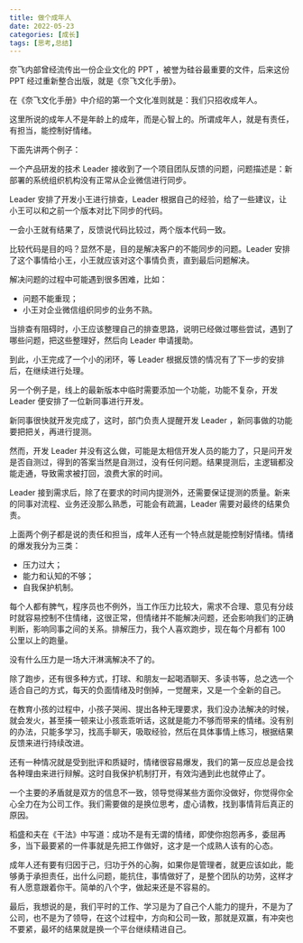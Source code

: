```yaml
---
title: 做个成年人
date: 2022-05-23
categories: [成长]
tags: [思考,总结]
---
```


奈飞内部曾经流传出一份企业文化的 PPT ，被誉为硅谷最重要的文件，后来这份 PPT 经过重新整合出版，就是《奈飞文化手册》。

在《奈飞文化手册》中介绍的第一个文化准则就是：我们只招收成年人。

这里所说的成年人不是年龄上的成年，而是心智上的。所谓成年人，就是有责任，有担当，能控制好情绪。

<!--more-->

下面先讲两个例子：

一个产品研发的技术 Leader 接收到了一个项目团队反馈的问题，问题描述是：新部署的系统组织机构没有正常从企业微信进行同步。

Leader 安排了开发小王进行排查，Leader 根据自己的经验，给了一些建议，让小王可以和之前一个版本对比下同步的代码。

一会小王就有结果了，反馈说代码比较过，两个版本代码一致。

比较代码是目的吗？显然不是，目的是解决客户的不能同步的问题。Leader 安排了这个事情给小王，小王就应该对这个事情负责，直到最后问题解决。

解决问题的过程中可能遇到很多困难，比如：

- 问题不能重现；
- 小王对企业微信组织同步的业务不熟。

当排查有阻碍时，小王应该整理自己的排查思路，说明已经做过哪些尝试，遇到了哪些问题，把这些整理好，然后向 Leader 申请援助。

到此，小王完成了一个小的闭环，等 Leader 根据反馈的情况有了下一步的安排后，在继续进行处理。

另一个例子是，线上的最新版本中临时需要添加一个功能，功能不复杂，开发 Leader 便安排了一位新同事进行开发。

新同事很快就开发完成了，这时，部门负责人提醒开发 Leader ，新同事做的功能要把把关，再进行提测。

然而，开发 Leader 并没有这么做，可能是太相信开发人员的能力了，只是问开发是否自测过，得到的答案当然是自测过，没有任何问题。结果提测后，主逻辑都没能走通，导致需求被打回，浪费大家的时间。

Leader 接到需求后，除了在要求的时间内提测外，还需要保证提测的质量。新来的同事对流程、业务还没那么熟悉，可能会有疏漏，Leader 需要对最终的结果负责。

上面两个例子都是说的责任和担当，成年人还有一个特点就是能控制好情绪。情绪的爆发我分为三类：

* 压力过大；
* 能力和认知的不够；
* 自我保护机制。

每个人都有脾气，程序员也不例外，当工作压力比较大，需求不合理、意见有分歧时就容易控制不住情绪，这很正常，但情绪并不能解决问题，还会影响我们的正确判断，影响同事之间的关系。排解压力，我个人喜欢跑步，现在每个月都有 100 公里以上的跑量。

没有什么压力是一场大汗淋漓解决不了的。

除了跑步，还有很多种方式，打球、和朋友一起喝酒聊天、多读书等，总之选一个适合自己的方式，每天的负面情绪及时倒掉，一觉醒来，又是一个全新的自己。

在教育小孩的过程中，小孩子哭闹、提出各种无理要求，我们没办法解决的时候，就会发火，甚至揍一顿来让小孩乖乖听话，这就是能力不够而带来的情绪。没有别的办法，只能多学习，找高手聊天，吸取经验，然后在具体事情上练习，根据结果反馈来进行持续改进。

还有一种情况就是受到批评和质疑时，情绪很容易爆发，我们的第一反应总是会找各种理由来进行辩解。这时自我保护机制打开，有效沟通到此也就停止了。

一个主要的矛盾就是双方的信息不一致，领导觉得某些方面你没做好，你觉得你全心全力在为公司工作。我们需要做的是换位思考，虚心请教，找到事情背后真正的原因。

稻盛和夫在《干法》中写道：成功不是有无谓的情绪，即使你抱怨再多，委屈再多，当下最要紧的一件事就是先把工作做好，这才是一个成熟人该有的心态。

成年人还有要有归因于己，归功于外的心胸，如果你是管理者，就更应该如此，能够勇于承担责任，出什么问题，能抗住，事情做好了，是整个团队的功劳，这样才有人愿意跟着你干。简单的八个字，做起来还是不容易的。

最后，我想说的是，我们平时的工作、学习是为了自己个人能力的提升，不是为了公司，也不是为了领导，在这个过程中，方向和公司一致，那就是双赢，有冲突也不要紧，最坏的结果就是换一个平台继续精进自己。